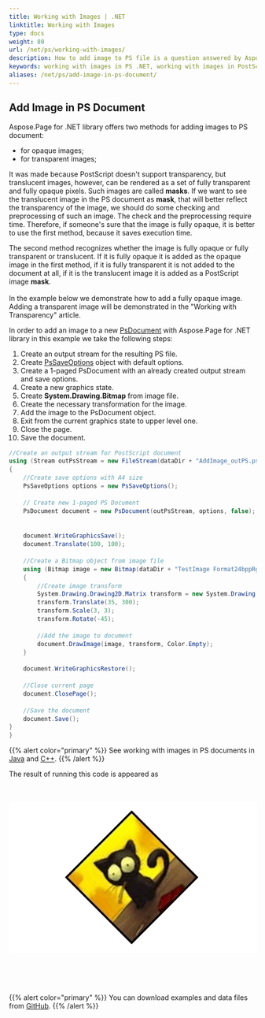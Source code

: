 ```yaml
---
title: Working with Images | .NET
linktitle: Working with Images
type: docs
weight: 80
url: /net/ps/working-with-images/
description: How to add image to PS file is a question answered by Aspose.Page API solution.  See how to use the functionality in .NET
keywords: working with images in PS .NET, working with images in PostScript .NET, working with images in EPS .NET
aliases: /net/ps/add-image-in-ps-document/
---
```


## **Add Image in PS Document**

Aspose.Page for .NET library offers two methods for adding images to PS document:
- for opaque images;
- for transparent images;

It was made because PostScript doesn't support transparency, but translucent images, however, can be rendered as a set of fully transparent and fully opaque pixels. Such images are called **masks**. If we want to see the translucent image in the PS document as **mask**, that will better reflect the transparency of the image, we should do some checking and preprocessing of such an image.
The check and the preprocessing require time. Therefore, if someone's sure that the image is fully opaque, it is better to use the first method, because it saves execution time.

The second method recognizes whether the image is fully opaque or fully transparent or translucent. If it is fully opaque it is added as the opaque image in the first method,
if it is fully transparent it is not added to the document at all, if it is the translucent image it is added as a PostScript image **mask**.
<br>
<br>
In the example below we demonstrate how to add a fully opaque image. Adding a transparent image will be demonstrated in the "Working with Transparency" article.
<br>

In order to add an image to a new [PsDocument](https://reference.aspose.com/page/net/aspose.page.eps/psdocument/) with Aspose.Page for .NET library in this example we take the following steps:
1. Create an output stream for the resulting PS file.
2. Create [PsSaveOptions](https://reference.aspose.com/page/net/aspose.page.eps.device/pssaveoptions/) object with default options.
3. Create a 1-paged PsDocument with an already created output stream and save options.
4. Create a new graphics state.
5. Create **System.Drawing.Bitmap** from image file.
6. Create the necessary transformation for the image.
7. Add the image to the PsDocument object.
9. Exit from the current graphics state to upper level one.
10. Close the page.
11. Save the document.

```C#
//Create an output stream for PostScript document
using (Stream outPsStream = new FileStream(dataDir + "AddImage_outPS.ps", FileMode.Create))
{
    //Create save options with A4 size
    PsSaveOptions options = new PsSaveOptions();

    // Create new 1-paged PS Document
    PsDocument document = new PsDocument(outPsStream, options, false);

    
    document.WriteGraphicsSave();
    document.Translate(100, 100);

    //Create a Bitmap object from image file
    using (Bitmap image = new Bitmap(dataDir + "TestImage Format24bppRgb.jpg"))
    {
        //Create image transform
        System.Drawing.Drawing2D.Matrix transform = new System.Drawing.Drawing2D.Matrix();
        transform.Translate(35, 300);
        transform.Scale(3, 3);
        transform.Rotate(-45);

        //Add the image to document
        document.DrawImage(image, transform, Color.Empty);
    }

    document.WriteGraphicsRestore();

    //Close current page
    document.ClosePage();

    //Save the document
    document.Save();
}
}
```
{{% alert color="primary" %}}
See working with images in PS documents in [Java](/page/java/ps/working-with-images/) and [C++](/page/cpp/ps/working-with-images/).
{{% /alert %}}

The result of running this code is appeared as
</br></br></br>
<p align="center">
	<img src="AddImage.png">
</p>
</br></br></br>

{{% alert color="primary" %}}
You can download examples and data files from [GitHub](https://github.com/aspose-page/Aspose.Page-for-.NET). {{% /alert %}} 
